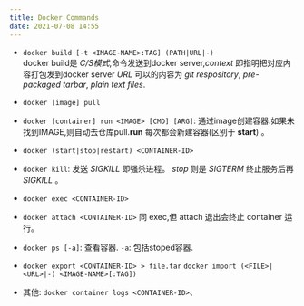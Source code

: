 ```yaml
---
title: Docker Commands
date: 2021-07-08 14:55
---
```


* `docker build [-t <IMAGE-NAME>:TAG] (PATH|URL|-)`  
  docker build是 *C/S模式*,命令发送到docker server,*context* 即指明把对应内容打包发到docker server
  *URL* 可以的内容为 *git respository*, *pre-packaged tarbar*, *plain text files*.

* `docker [image] pull `

* `docker [container] run <IMAGE> [CMD] [ARG]`: 通过image创建容器.如果未找到IMAGE,则自动去仓库pull.**run** 每次都会新建容器(区别于 **start**) 。

* `docker (start|stop|restart) <CONTAINER-ID>`

* `docker kill`: 发送 *SIGKILL* 即强杀进程。 *stop* 则是 *SIGTERM* 终止服务后再 *SIGKILL* 。

* `docker exec <CONTAINER-ID>`

* `docker attach <CONTAINER-ID>` 同 exec,但 attach 退出会终止 container 运行。

* `docker ps [-a]`: 查看容器. `-a`: 包括stoped容器.

* `docker export <CONTAINER-ID> > file.tar` `docker import (<FILE>|<URL>|-) <IMAGE-NAME>[:TAG])`

* 其他: `docker container logs <CONTAINER-ID>`、
